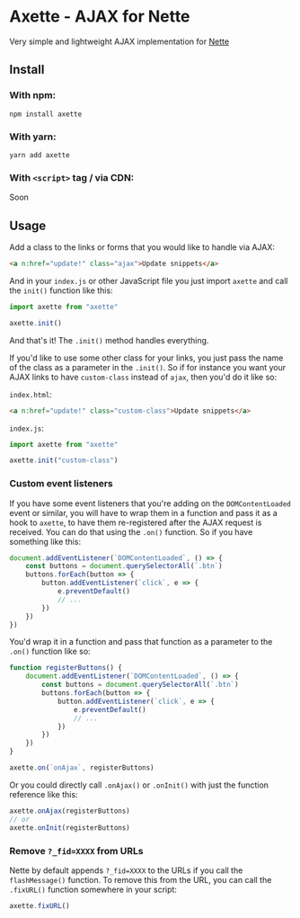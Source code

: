 # Axette - AJAX for Nette

Very simple and lightweight AJAX implementation for [Nette](https://nette.org)

## Install

### With npm:

```
npm install axette
```

### With yarn:

```
yarn add axette
```

### With `<script>` tag / via CDN:

Soon

## Usage

Add a class to the links or forms that you would like to handle via AJAX:

```html
<a n:href="update!" class="ajax">Update snippets</a>
```

And in your `index.js` or other JavaScript file you just import `axette` and call the `init()` function like this:

```js
import axette from "axette"

axette.init()
```

And that's it! The `.init()` method handles everything.

If you'd like to use some other class for your links, you just pass the name of the class as a parameter in the `.init()`. So if for instance you want your AJAX links to have `custom-class` instead of `ajax`, then you'd do it like so:

`index.html`:

```html
<a n:href="update!" class="custom-class">Update snippets</a>
```

`index.js`:


```js
import axette from "axette"

axette.init("custom-class")
```

### Custom event listeners

If you have some event listeners that you're adding on the `DOMContentLoaded` event or similar, you will have to wrap them in a function and pass it as a hook to `axette`, to have them re-registered after the AJAX request is received. You can do that using the `.on()` function. So if you have something like this:

```js
document.addEventListener(`DOMContentLoaded`, () => {
    const buttons = document.querySelectorAll(`.btn`)
    buttons.forEach(button => {
        button.addEventListener(`click`, e => {
            e.preventDefault()
            // ...
        })
    })
})
```

You'd wrap it in a function and pass that function as a parameter to the `.on()` function like so:

```js
function registerButtons() {
    document.addEventListener(`DOMContentLoaded`, () => {
        const buttons = document.querySelectorAll(`.btn`)
        buttons.forEach(button => {
            button.addEventListener(`click`, e => {
                e.preventDefault()
                // ...
            })
        })
    })
}

axette.on(`onAjax`, registerButtons)
```

Or you could directly call `.onAjax()` or `.onInit()` with just the function reference like this:

```js
axette.onAjax(registerButtons)
// or
axette.onInit(registerButtons)
```

### Remove `?_fid=XXXX` from URLs

Nette by default appends `?_fid=XXXX` to the URLs if you call the `flashMessage()` function. To remove this from the URL, you can call the `.fixURL()` function somewhere in your script:

```js
axette.fixURL()
```
